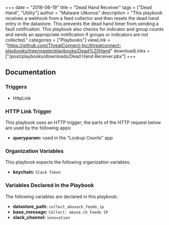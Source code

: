 +++
date = "2018-06-19"
title = "Dead Hand Receiver"
tags = ["Dead Hand", "Utility"]
author = "Malware Utkonos"
description = "This playbook receives a webhook from a feed collector and then resets the dead hand entry in the datastore. This prevents the dead hand timer from sending a fault notification. This playbook also checks for indicator and group counts and sends an appropriate notification if groups or indicators are not collected."
categories = ["Playbooks"]
viewLink = "https://github.com/ThreatConnect-Inc/threatconnect-playbooks/tree/master/playbooks/Dead%20Hand"
downloadLinks = ["/post/playbooks/downloads/Dead Hand Receiver.pbx"]
+++

## Documentation

### Triggers

- HttpLink

### HTTP Link Trigger

This playbook uses an HTTP trigger; the parts of the HTTP request below are used by the following apps:

- **queryparam:** used in the "Lookup Counts" app

### Organization Variables

This playbook expects the following organization variables:

- **keychain:** `Slack Token`

### Variables Declared in the Playbook

The following variables are declared in this playbook:

- **datastore_path:** `collect_abusech_feodo_ip`
- **base_message:** `Collect: abuse.ch Feodo IP`
- **slack_channel:** `innovation`
